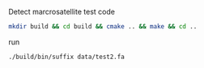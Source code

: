 Detect marcrosatellite test code

```bash
mkdir build && cd build && cmake .. && make && cd ..
```

run
```bash
./build/bin/suffix data/test2.fa
```
